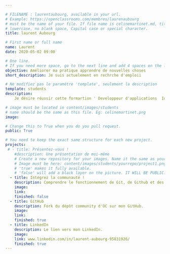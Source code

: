 ```yaml
---

# FILENAME : laurentaubourg, available in your url.
# Example: https://openclassrooms.com/membres/laurenaubourg
# must be the name of your file. If file name is celinemartinet.md, title is celinemartinet.
# lowercase, no blank space, Capital case or special character.
title: laurent Aubourg

# First name or full name
name: Laurent
date: 2020-05-02 09:00

# One line.
# If you need more space, go to the next line and add 4 spaces on the left, as in 'description'.
objective: Améliorer ma pratique apprendre de nouvelles choses
short_description: Je suis actuelement en rechrche d'emploii

# Ne modifiez pas le paramètre 'template', seulement la description
template: students
description:
    Je désire réussir cette formartion ' Developpeur d'applications  Ios ' dans une pratique commune avec tous las  autres membres de ce groupe

# image must be located in content/images/students
# name should be the same as this file. Eg: celinemartinet.png
image: 

# Change this to True when you do you pull request.
public: True

# You need to keep the exact same structure for each new project.
projects:
 # - title: Présentez-vous !
    #description: Une présentation de moi-même
    # Create a new repository for your images. Name it the same as your nickname and profile picture.
    # Image must be here: content/images/students/yourrepo/project1.png
    # 'true' makes it fully available.
    # 'false' will add a black layer on the picture. IT WILL BE PUBLIC!
  - title: Intégrez la communauté !
    description: Comprendre le fonctionnement de Git, de Github et des pull requests. 
    image:
    link:
    finished: false
  - title: GitHub
    description: Fork du dépôt community d'OC sur mon GitHub. 
    image:
    link:
    finished: true
  - title: LinkedIn
    description: Le lien vers mon LinkedIn. 
    image: 
    link: www.linkedin.com/in/laurent-aubourg-95831926/
    finished: true
---
```


